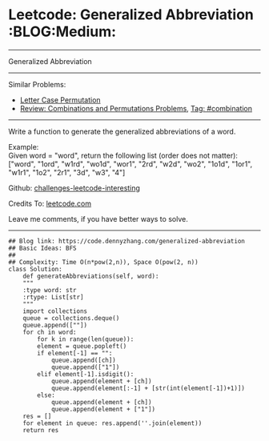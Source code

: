 
# Leetcode: Generalized Abbreviation     :BLOG:Medium:

---

Generalized Abbreviation  

---

Similar Problems:  

-   [Letter Case Permutation](https://code.dennyzhang.com/letter-case-permutation)
-   [Review: Combinations and Permutations Problems](https://code.dennyzhang.com/review-combination), [Tag: #combination](https://code.dennyzhang.com/tag/combination)

---

Write a function to generate the generalized abbreviations of a word.  

Example:  
Given word = "word", return the following list (order does not matter):  
["word", "1ord", "w1rd", "wo1d", "wor1", "2rd", "w2d", "wo2", "1o1d", "1or1", "w1r1", "1o2", "2r1", "3d", "w3", "4"]  

Github: [challenges-leetcode-interesting](https://github.com/DennyZhang/challenges-leetcode-interesting/tree/master/problems/generalized-abbreviation)  

Credits To: [leetcode.com](https://leetcode.com/problems/generalized-abbreviation/description/)  

Leave me comments, if you have better ways to solve.  

---

    ## Blog link: https://code.dennyzhang.com/generalized-abbreviation
    ## Basic Ideas: BFS
    ##
    ## Complexity: Time O(n*pow(2,n)), Space O(pow(2, n))
    class Solution:
        def generateAbbreviations(self, word):
    	"""
    	:type word: str
    	:rtype: List[str]
    	"""
    	import collections
    	queue = collections.deque()
    	queue.append([""])
    	for ch in word:
    	    for k in range(len(queue)):
    		element = queue.popleft()
    		if element[-1] == "":
    		    queue.append([ch])
    		    queue.append(["1"])
    		elif element[-1].isdigit():
    		    queue.append(element + [ch])
    		    queue.append(element[:-1] + [str(int(element[-1])+1)])
    		else:
    		    queue.append(element + [ch])
    		    queue.append(element + ["1"])
    	res = []
    	for element in queue: res.append(''.join(element))
    	return res

